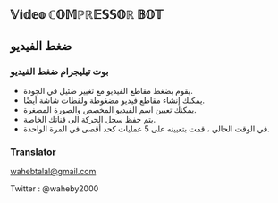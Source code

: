 ## 𝕍𝕚𝕕𝕖𝕠 ℂ𝕆𝕄ℙℝ𝔼𝕊𝕊𝕆ℝ 𝔹𝕆𝕋  

## ضغط الفيديو

### بوت تيليجرام ضغط الفيديو  
- يقوم بضغط مقاطع الفيديو مع تغيير ضئيل في الجودة.
- يمكنك إنشاء مقاطع فيديو مضغوطة ولقطات شاشة أيضًا.
- يمكنك تعيين اسم الفيديو المخصص والصورة المصغرة.
- يتم حفظ سجل الحركة الى قناتك الخاصة.
- في الوقت الحالي ، قمت بتعيينه على 5 عمليات كحد أقصى في المرة الواحدة.




### Translator

wahebtalal@gmail.com

Twitter : @waheby2000
